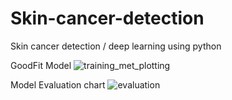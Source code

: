 # Skin-cancer-detection
Skin cancer detection / deep learning using python


GoodFit Model
![training_met_plotting](https://user-images.githubusercontent.com/93298291/197681901-087e926f-7798-42e1-a455-997555114ac6.png)






Model Evaluation chart
![evaluation](https://user-images.githubusercontent.com/93298291/197681923-a2f22fb1-e9a8-459d-bcb7-aa49f565ec30.png)
